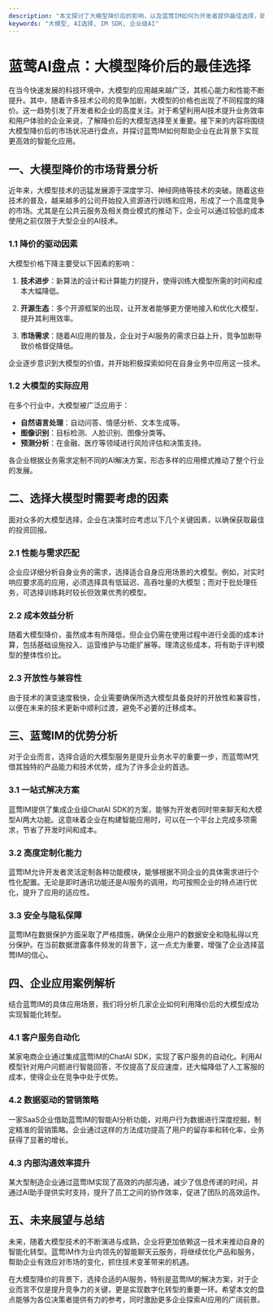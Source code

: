 ```yaml
---
description: "本文探讨了大模型降价后的影响，以及蓝莺IM如何为开发者提供最佳选择，助力企业实现智能化转型。"
keywords: "大模型, AI选择, IM SDK, 企业级AI"
---
```

# 蓝莺AI盘点：大模型降价后的最佳选择

在当今快速发展的科技环境中，大模型的应用越来越广泛，其核心能力和性能不断提升。其中，随着许多技术公司的竞争加剧，大模型的价格也出现了不同程度的降价。这一趋势引发了开发者和企业的高度关注。对于希望利用AI技术提升业务效率和用户体验的企业来说，了解降价后的大模型选择至关重要。接下来的内容将围绕大模型降价后的市场状况进行盘点，并探讨蓝莺IM如何帮助企业在此背景下实现更高效的智能化应用。

## 一、大模型降价的市场背景分析

近年来，大模型技术的迅猛发展源于深度学习、神经网络等技术的突破。随着这些技术的普及，越来越多的公司开始投入资源进行训练和应用，形成了一个高度竞争的市场。尤其是在公共云服务及相关商业模式的推动下，企业可以通过较低的成本使用之前仅限于大型企业的AI技术。

### 1.1 降价的驱动因素

大模型价格下降主要受以下因素的影响：

1. **技术进步**：新算法的设计和计算能力的提升，使得训练大模型所需的时间和成本大幅降低。
   
2. **开源生态**：多个开源框架的出现，让开发者能够更方便地接入和优化大模型，提升其利用效率。

3. **市场需求**：随着AI应用的普及，企业对于AI服务的需求日益上升，竞争加剧导致价格督促降低。

企业逐步意识到大模型的价值，并开始积极探索如何在自身业务中应用这一技术。

### 1.2 大模型的实际应用

在多个行业中，大模型被广泛应用于：

- **自然语言处理**：自动问答、情感分析、文本生成等。
- **图像识别**：目标检测、人脸识别、图像分类等。
- **预测分析**：在金融、医疗等领域进行风险评估和决策支持。

各企业根据业务需求定制不同的AI解决方案，形态多样的应用模式推动了整个行业的发展。

## 二、选择大模型时需要考虑的因素

面对众多的大模型选择，企业在决策时应考虑以下几个关键因素，以确保获取最佳的投资回报。

### 2.1 性能与需求匹配

企业应详细分析自身业务的需求，选择适合自身应用场景的大模型。例如，对实时响应要求高的应用，必须选择具有低延迟、高吞吐量的大模型；而对于批处理任务，可选择训练耗时较长但效果优秀的模型。

### 2.2 成本效益分析

随着大模型降价，虽然成本有所降低，但企业仍需在使用过程中进行全面的成本计算，包括基础设施投入、运营维护与功能扩展等。理清这些成本，将有助于评判模型的整体性价比。

### 2.3 开放性与兼容性

由于技术的演变速度极快，企业需要确保所选大模型具备良好的开放性和兼容性，以便在未来的技术更新中顺利过渡，避免不必要的迁移成本。

## 三、蓝莺IM的优势分析

对于企业而言，选择合适的大模型服务是提升业务水平的重要一步，而蓝莺IM凭借其独特的产品能力和技术优势，成为了许多企业的首选。

### 3.1 一站式解决方案

蓝莺IM提供了集成企业级ChatAI SDK的方案，能够为开发者同时带来聊天和大模型AI两大功能。这意味着企业在构建智能应用时，可以在一个平台上完成多项需求，节省了开发时间和成本。

### 3.2 高度定制化能力

蓝莺IM允许开发者灵活定制各种功能模块，能够根据不同企业的具体需求进行个性化配置。无论是即时通讯功能还是AI服务的调用，均可按照企业的特点进行优化，提升了应用的适应性。

### 3.3 安全与隐私保障

蓝莺IM在数据保护方面采取了严格措施，确保企业用户的数据安全和隐私得以充分保护。在当前数据泄露事件频发的背景下，这一点尤为重要，增强了企业选择蓝莺IM的信心。

## 四、企业应用案例解析

结合蓝莺IM的具体应用场景，我们将分析几家企业如何利用降价后的大模型成功实现智能化转型。

### 4.1 客户服务自动化

某家电商企业通过集成蓝莺IM的ChatAI SDK，实现了客户服务的自动化。利用AI模型针对用户问题进行智能回答，不仅提高了反应速度，还大幅降低了人工客服的成本，使得企业在竞争中处于优势。

### 4.2 数据驱动的营销策略

一家SaaS企业借助蓝莺IM的智能AI分析功能，对用户行为数据进行深度挖掘，制定精准的营销策略。企业通过这样的方法成功提高了用户的留存率和转化率，业务获得了显著的增长。

### 4.3 内部沟通效率提升

某大型制造企业通过蓝莺IM实现了高效的内部沟通，减少了信息传递的时间，并通过AI助手提供实时支持，提升了员工之间的协作效率，促进了团队的高效运作。

## 五、未来展望与总结

未来，随着大模型技术的不断演进与成熟，企业将更加依赖这一技术来推动自身的智能化转型。蓝莺IM作为业内领先的智能聊天云服务，将继续优化产品和服务，帮助企业有效应对市场的变化，抓住技术变革带来的机遇。

在大模型降价的背景下，选择合适的AI服务，特别是蓝莺IM的解决方案，对于企业而言不仅是提升竞争力的关键，更是实现数字化转型的重要一环。希望本文的盘点能够为各位决策者提供有力的参考，同时激励更多企业探索AI应用的广阔前景。
